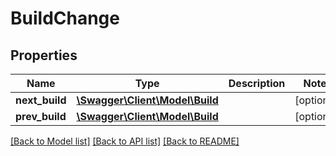 # BuildChange

## Properties
Name | Type | Description | Notes
------------ | ------------- | ------------- | -------------
**next_build** | [**\Swagger\Client\Model\Build**](Build.md) |  | [optional] 
**prev_build** | [**\Swagger\Client\Model\Build**](Build.md) |  | [optional] 

[[Back to Model list]](../README.md#documentation-for-models) [[Back to API list]](../README.md#documentation-for-api-endpoints) [[Back to README]](../README.md)


